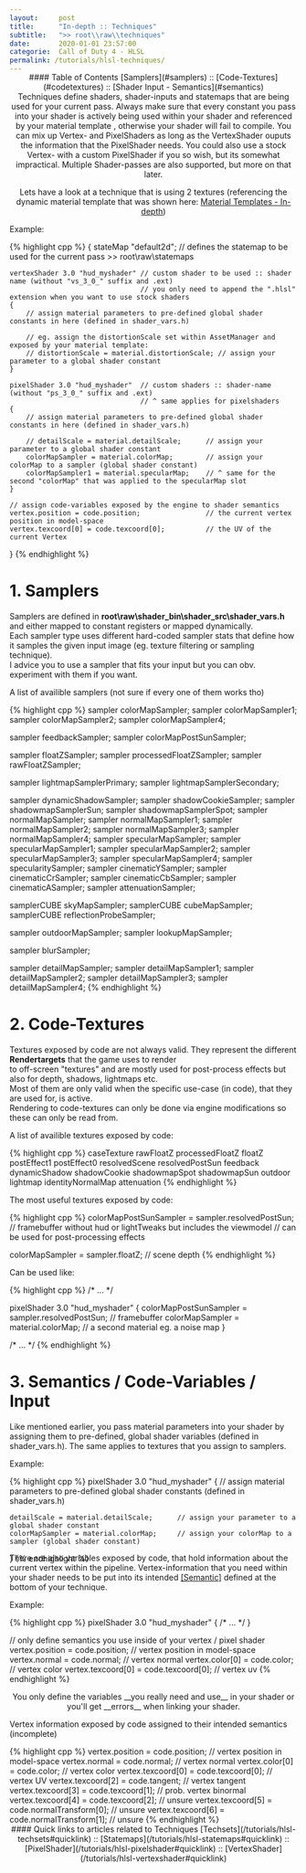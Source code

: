 ```yaml
---
layout:     post
title:      "In-depth :: Techniques"
subtitle:   ">> root\\raw\\techniques"
date:       2020-01-01 23:57:00
categorie:  Call of Duty 4 - HLSL
permalink: /tutorials/hlsl-techniques/
---
```

<!-- tag for quick links so we do not show the nav -->
<a name="quicklink"></a>

<div align="center" style="margin-top: -1rem" markdown="1">
#### Table of Contents
[Samplers](#samplers) :: [Code-Textures](#codetextures) :: [Shader Input - Semantics](#semantics)
<div class="padding-2l"></div></div> 

<div align="center" markdown="1">
Techniques define shaders, shader-inputs and statemaps that are being used for your current pass. Always make sure that every constant you pass into your shader is actively being used within your shader and referenced by your material template
, otherwise your shader will fail to compile.  
You can mix up Vertex- and PixelShaders as long as the VertexShader ouputs the information that the PixelShader needs. You could also use a stock Vertex- with a custom PixelShader if you so wish, but its somewhat impractical.
Multiple Shader-passes are also supported, but more on that later.

<div align="center"><div class="seperator-75p"></div></div>
<div class="padding-2l"></div>

Lets have a look at a technique that is using 2 textures (referencing the dynamic material template that was shown here: [Material Templates - In-depth](/tutorials/hlsl-templates/))
</div>

<div class="padding-1l" style="margin-bottom: 0.5rem"></div>
<div class="highlight-header"><p>Example:</p></div>
{% highlight cpp %}
{
    stateMap "default2d";           // defines the statemap to be used for the current pass >> root\raw\statemaps
    
    vertexShader 3.0 "hud_myshader" // custom shader to be used :: shader name (without "vs_3_0_" suffix and .ext)
                                    // you only need to append the ".hlsl" extension when you want to use stock shaders 
    {
        // assign material parameters to pre-defined global shader constants in here (defined in shader_vars.h)
        
        // eg. assign the distortionScale set within AssetManager and exposed by your material template:
        // distortionScale = material.distortionScale; // assign your parameter to a global shader constant
    }

    pixelShader 3.0 "hud_myshader"  // custom shaders :: shader-name (without "ps_3_0_" suffix and .ext)
                                    // ^ same applies for pixelshaders
    {
        // assign material parameters to pre-defined global shader constants in here (defined in shader_vars.h)

        // detailScale = material.detailScale;      // assign your parameter to a global shader constant
        colorMapSampler = material.colorMap;        // assign your colorMap to a sampler (global shader constant)
        colorMapSampler1 = material.specularMap;    // ^ same for the second "colorMap" that was applied to the specularMap slot
    }

    // assign code-variables exposed by the engine to shader semantics
    vertex.position = code.position;                // the current vertex position in model-space 
    vertex.texcoord[0] = code.texcoord[0];          // the UV of the current Vertex
}
{% endhighlight %}



<!-- tag for quicklinks -->
<a name="samplers"></a>
<div class="padding-1l"></div>
<div align="center"><div class="seperator-75p"></div></div>
<div class="padding-1l"></div>

# 1. Samplers

Samplers are defined in __root\raw\shader_bin\shader_src\shader_vars.h__ and either mapped to constant registers or mapped dynamically.  
Each sampler type uses different hard-coded sampler stats that define how it samples the given input image (eg. texture filtering or sampling technique).   
I advice you to use a sampler that fits your input but you can obv. experiment with them if you want. 

<div class="padding-1l" style="margin-bottom: 0.5rem"></div>
<div class="highlight-header"><p>A list of availible samplers (not sure if every one of them works tho)</p></div>
{% highlight cpp %}
sampler     colorMapSampler;
sampler     colorMapSampler1;
sampler     colorMapSampler2;
sampler     colorMapSampler4;

sampler     feedbackSampler;
sampler     colorMapPostSunSampler;

sampler     floatZSampler;
sampler     processedFloatZSampler;
sampler     rawFloatZSampler;

sampler     lightmapSamplerPrimary;
sampler     lightmapSamplerSecondary;

sampler     dynamicShadowSampler;
sampler     shadowCookieSampler;
sampler     shadowmapSamplerSun;
sampler     shadowmapSamplerSpot;
sampler     normalMapSampler;
sampler     normalMapSampler1;
sampler     normalMapSampler2;
sampler     normalMapSampler3;
sampler     normalMapSampler4;
sampler     specularMapSampler;
sampler     specularMapSampler1;
sampler     specularMapSampler2;
sampler     specularMapSampler3;
sampler     specularMapSampler4;
sampler     specularitySampler;
sampler     cinematicYSampler;
sampler     cinematicCrSampler;
sampler     cinematicCbSampler;
sampler     cinematicASampler;
sampler     attenuationSampler;

samplerCUBE skyMapSampler;
samplerCUBE cubeMapSampler;
samplerCUBE reflectionProbeSampler;

sampler     outdoorMapSampler;
sampler     lookupMapSampler; 

sampler     blurSampler;

sampler     detailMapSampler;
sampler     detailMapSampler1;
sampler     detailMapSampler2;
sampler     detailMapSampler3;
sampler     detailMapSampler4;
{% endhighlight %}



<!-- tag for quicklinks -->
<a name="codetextures"></a>
<div class="padding-1l"></div>
<div align="center"><div class="seperator-75p"></div></div>
<div class="padding-1l"></div>

# 2. Code-Textures

Textures exposed by code are not always valid. They represent the different __Rendertargets__ that the game uses to render   
to off-screen "textures" and are mostly used for post-process effects but also for depth, shadows, lightmaps etc.  
Most of them are only valid when the specific use-case (in code), that they are used for, is active.  
Rendering to code-textures can only be done via engine modifications so these can only be read from.

<div class="padding-1l" style="margin-bottom: 0.5rem"></div>
<div class="highlight-header"><p>A list of availible textures exposed by code:</p></div>
{% highlight cpp %}
caseTexture
rawFloatZ
processedFloatZ
floatZ
postEffect1
postEffect0
resolvedScene
resolvedPostSun
feedback
dynamicShadow
shadowCookie
shadowmapSpot
shadowmapSun
outdoor
lightmap
identityNormalMap
attenuation
{% endhighlight %}


<div class="padding-1l" style="margin-bottom: 0.5rem"></div>
<div class="highlight-header"><p>The most useful textures exposed by code:</p></div>
{% highlight cpp %}
colorMapPostSunSampler  = sampler.resolvedPostSun;  // framebuffer without hud or lightTweaks but includes the viewmodel
                                                    // can be used for post-processing effects

colorMapSampler         = sampler.floatZ;           // scene depth
{% endhighlight %}

<div class="padding-1l" style="margin-bottom: 0.5rem"></div>
<div class="highlight-header"><p>Can be used like:</p></div>
{% highlight cpp %}
/* ... */

pixelShader 3.0 "hud_myshader"
{
    colorMapPostSunSampler = sampler.resolvedPostSun;   // framebuffer
    colorMapSampler = material.colorMap;                // a second material eg. a noise map 
}

/* ... */
{% endhighlight %}



<!-- tag for quicklinks -->
<a name="semantics"></a>
<div class="padding-1l"></div>
<div align="center"><div class="seperator-75p"></div></div>
<div class="padding-1l"></div>

# 3. Semantics / Code-Variables / Input

Like mentioned earlier, you pass material parameters into your shader by assigning them to pre-defined, global shader variables (defined in shader_vars.h).
The same applies to textures that you assign to samplers. 

<div class="padding-1l" style="margin-bottom: 0.5rem"></div>
<div class="highlight-header"><p>Example:</p></div>
{% highlight cpp %}
pixelShader 3.0 "hud_myshader"
{
    // assign material parameters to pre-defined global shader constants (defined in shader_vars.h)

    detailScale = material.detailScale;      // assign your parameter to a global shader constant
    colorMapSampler = material.colorMap;     // assign your colorMap to a sampler (global shader constant)
}
{% endhighlight %}

<div align="center" markdown="1">
<div class="padding-1l" style="margin-top: -2.0rem; margin-bottom: 0.5rem"></div>
<div class="seperator-50p"></div>
<div class="padding-1l"></div>
</div>


There are also variables exposed by code, that hold information about the current vertex within the pipeline.
Vertex-information that you need within your shader needs to be put into its intended [[Semantic]](https://docs.microsoft.com/windows/win32/direct3dhlsl/dx-graphics-hlsl-semantics) defined at the bottom of your technique.  

<div class="padding-1l" style="margin-bottom: 0.5rem"></div>
<div class="highlight-header"><p>Example:</p></div>
{% highlight cpp %}
pixelShader 3.0 "hud_myshader"
{
    /* ... */
}

// only define semantics you use inside of your vertex / pixel shader
vertex.position     = code.position;    // vertex position in model-space
vertex.normal       = code.normal;      // vertex normal 
vertex.color[0]     = code.color;       // vertex color
vertex.texcoord[0]  = code.texcoord[0]; // vertex uv
{% endhighlight %}

<div class="padding-1l" style="margin-bottom: 0.5rem"></div>
<div align="center" markdown="1">
You only define the variables __you really need and use__ in your shader or you'll get __errors__ when linking your shader.
</div>

<div class="padding-1l" style="margin-bottom: 0.5rem"></div>
<div class="highlight-header"><p>Vertex information exposed by code assigned to their intended semantics (incomplete)</p></div>
{% highlight cpp %}
vertex.position     = code.position;            // vertex position in model-space
vertex.normal       = code.normal;              // vertex normal 
vertex.color[0]     = code.color;               // vertex color
vertex.texcoord[0]  = code.texcoord[0];         // vertex UV
vertex.texcoord[2]  = code.tangent;             // vertex tangent
vertex.texcoord[3]  = code.texcoord[1];         // prob. vertex binormal
vertex.texcoord[4]  = code.texcoord[2];         // unsure
vertex.texcoord[5]  = code.normalTransform[0];  // unsure
vertex.texcoord[6]  = code.normalTransform[1];  // unsure
{% endhighlight %}

<div class="padding-1l"></div>
<div align="center"><div class="seperator-75p"></div></div>
<div class="padding-1l"></div>

<div align="center" markdown="1">
#### Quick links to articles related to Techniques
[Techsets](/tutorials/hlsl-techsets#quicklink) :: [Statemaps](/tutorials/hlsl-statemaps#quicklink) :: [PixelShader](/tutorials/hlsl-pixelshader#quicklink) :: [VertexShader](/tutorials/hlsl-vertexshader#quicklink)
</div> 